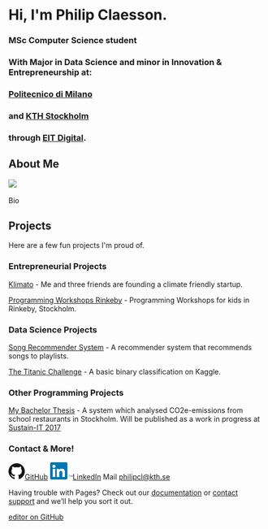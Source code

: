 # Hi, I'm Philip Claesson. 

### MSc Computer Science student
### With Major in Data Science and minor in Innovation & Entrepreneurship at:

### [Politecnico di Milano](https://polimi.it/)
### and [KTH Stockholm](https://kth.se) 
### through [EIT Digital](https://masterschool.eitdigital.eu/education/why-eit-digital-master-school/).

## About Me
<img src = "https://philipclaesson.github.io/img/pc_rund.png" width="250">

Bio

## Projects
Here are a few fun projects I'm proud of. 

### Entrepreneurial Projects
[Klimato](https://philipclaesson.github.io/klimato) - Me and three friends are founding a climate friendly startup. 

[Programming Workshops Rinkeby](https://philipclaesson.github.io/rinkeby) - Programming Workshops for kids in Rinkeby, Stockholm. 

### Data Science Projects
[Song Recommender System](https://github.com/philipclaesson/songrecommender) - A recommender system that recommends songs to playlists. 

[The Titanic Challenge](https://github.com/philipclaesson/Titanic) - A basic binary classification on Kaggle. 

### Other Programming Projects
[My Bachelor Thesis](http://www.diva-portal.org/smash/record.jsf?dswid=903&pid=diva2%3A1129950&c=4&searchType=SIMPLE&language=en&query=philip+claesson&af=%5B%5D&aq=%5B%5B%5D%5D&aq2=%5B%5B%5D%5D&aqe=%5B%5D&noOfRows=50&sortOrder=author_sort_asc&sortOrder2=title_sort_asc&onlyFullText=false&sf=all) - A system which analysed CO2e-emissions from school restaurants in Stockholm. Will be published as a work in progress at [Sustain-IT 2017](https://sustainit2017.m-iti.org/)


### Contact & More! 
![GitHub](https://github.com/philipclaesson/philipclaesson.github.io/blob/master/img/GitHub-Mark-32px.png)[GitHub](https://github.com/philipclaesson)
![LinkedIn](https://github.com/philipclaesson/philipclaesson.github.io/blob/master/img/In-2C-34px-TM.png)[LinkedIn](https://linkedin.com/philipclaesson)
Mail [philipcl@kth.se](mailto:philipcl@kth.se)


Having trouble with Pages? Check out our [documentation](https://help.github.com/categories/github-pages-basics/) or [contact support](https://github.com/contact) and we’ll help you sort it out.




[editor on GitHub](https://github.com/philipclaesson/philipclaesson.github.io/edit/master/README.md)
